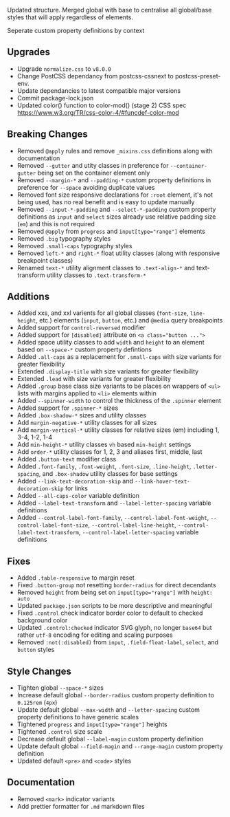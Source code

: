 Updated structure. Merged global with base to centralise all global/base styles that will apply regardless of elements.

Seperate custom property definitions by context

## Upgrades

- Upgrade `normalize.css` to `v8.0.0`
- Change PostCSS dependancy from postcss-cssnext to postcss-preset-env.
- Update dependancies to latest compatible major versions
- Commit package-lock.json
- Updated color() function to color-mod() (stage 2) CSS spec https://www.w3.org/TR/css-color-4/#funcdef-color-mod

## Breaking Changes

- Removed `@apply` rules and remove `_mixins.css` definitions along with documentation
- Removed `--gutter` and utity classes in preference for `--container-gutter` being set on the container element only
- Removed `--margin-*` and `--padding-*` custom property definitions in preference for `--space` avoiding duplicate values
- Removed font size responsive declarations for `:root` element, it's not being used, has no real benefit and is easy to update manually
- Removed `--input-*-padding` and `--select-*-padding` custom property definitions as `input` and `select` sizes already use relative padding size (`em`) and this is not required
- Removed `@apply` from `progress` and `input[type="range"]` elements
- Removed `.big` typography styles
- Removed `.small-caps` typography styles
- Removed `left-*` and `right-*` float utility classes (along with responsive breakpoint classes)
- Renamed `text-*` utility alignment classes to `.text-align-*` and text-transform utility classes to `.text-transform-*`

## Additions

- Added xxs, and xxl varients for all global classes (`font-size`, `line-height`, etc.) elements (`input`, `button`, etc.) and `@media` query breakpoints
- Added support for `control-reversed` modifier
- Added support for `[disabled]` attribute on `<a class="button ...">`
- Added space utility classes to add `width` and `height` to an element based on `--space-*` custom property defintions
- Added `.all-caps` as a replacement for `.small-caps` with size variants for greater flexibility
- Extended `.display-title` with size variants for greater flexibility
- Extended `.lead` with size variants for greater flexibility
- Added `.group` base class size variants to be places on wrappers of `<ul>` lists with margins applied to `<li>` elements within
- Added `--spinner-width` to control the thickness of the `.spinner` element
- Added support for `.spinner-*` sizes
- Added `.box-shadow-*` sizes and utility classes
- Add `margin-negative-*` utility classes for all sizes
- Add `margin-vertical-*` utility classes for relative sizes (em) including 1, 3-4, 1-2, 1-4
- Add `min-height-*` utility classes `vh` based `min-height` settings
- Add `order-*` utility classes for 1, 2, 3 and aliases first, middle, last
- Added `.button-text` modifier class
- Added `.font-family`, `.font-weight`, `.font-size`, `.line-height`, `.letter-spacing`, and `.box-shadow` utility classes for base settings
- Added `--link-text-decoration-skip` and `--link-hover-text-decoration-skip` for links
- Added `--all-caps-color` variable definition
- Added `--label-text-transform` and `--label-letter-spacing` variable definitions
- Added `--control-label-font-family`, `--control-label-font-weight`, `--control-label-font-size`, `--control-label-line-height`, `--control-label-text-transform`, `--control-label-letter-spacing` variable definitions

## Fixes

- Added `.table-responsive` to margin reset
- Fixed `.button-group` not resetting `border-radius` for direct decendants
- Removed `height` from being set on `input[type="range"]` with `height: auto`
- Updated `package.json` scripts to be more descriptive and meaningful
- Fixed `.control` check indicator border color to default to checked background color
- Updated `.control:checked` indicator SVG glyph, no longer `base64` but rather `utf-8` encoding for editing and scaling purposes
- Removed `:not(:disabled)` from `input`, `.field-float-label`, `select`, and `button` styles

## Style Changes

- Tighten global `--space-*` sizes
- Increase default global `--border-radius` custom property definition to `0.125rem` (`4px`)
- Update default global `--max-width` and `--letter-spacing` custom property definitions to have generic scales
- Tightened `progress` and `input[type="range"]` heights
- Tightened `.control` size scale
- Decrease default global `--label-magin` custom property definition
- Update default global `--field-magin` and `--range-magin` custom property definition
- Updated default `<pre>` and `<code>` styles

## Documentation

- Removed `<mark>` indicator variants
- Add prettier formatter for `.md` markdown files
